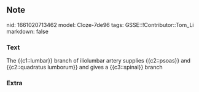 ## Note
nid: 1661020713462
model: Cloze-7de96
tags: GSSE::!Contributor::Tom_Li
markdown: false

### Text
<div>
  The {{c1::lumbar}} branch of iliolumbar artery supplies
  {{c2::psoas}} and {{c2::quadratus lumborum}} and gives a
  {{c3::spinal}} branch
</div>

### Extra

